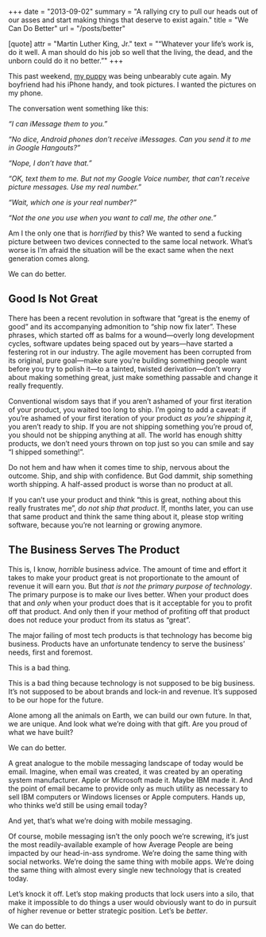 +++
date = "2013-09-02"
summary = "A rallying cry to pull our heads out of our asses and start making things that deserve to exist again."
title = "We Can Do Better"
url = "/posts/better"

[quote]
attr = "Martin Luther King, Jr."
text = "“Whatever your life’s work is, do it well. A man should do his job so well that the living, the dead, and the unborn could do it no better.”"
+++


This past weekend, [my puppy](https://twitter.com/roxythepuppy) was being unbearably cute again. My boyfriend had his iPhone handy, and took pictures. I wanted the pictures on my phone.

The conversation went something like this:

_“I can iMessage them to you.”_

_“No dice, Android phones don’t receive iMessages. Can you send it to me in Google Hangouts?”_

_“Nope, I don’t have that.”_

_“OK, text them to me. But not my Google Voice number, that can’t receive picture messages. Use my real number.”_

_“Wait, which one is your real number?”_

_“Not the one you use when you want to call me, the other one.”_

Am I the only one that is _horrified_ by this? We wanted to send a fucking picture between two devices connected to the same local network. What’s worse is I’m afraid the situation will be the exact same when the next generation comes along.

We can do better.

## Good Is Not Great

There has been a recent revolution in software that “great is the enemy of good” and its accompanying admonition to “ship now fix later”. These phrases, which started off as balms for a wound—overly long development cycles, software updates being spaced out by years—have started a festering rot in our industry. The agile movement has been corrupted from its original, pure goal—make sure you’re building something people want before you try to polish it—to a tainted, twisted derivation—don’t worry about making something great, just make something passable and change it really frequently.

Conventional wisdom says that if you aren’t ashamed of your first iteration of your product, you waited too long to ship. I’m going to add a caveat: if you’re ashamed of your first iteration of your product _as you’re shipping it_, you aren’t ready to ship. If you are not shipping something you’re proud of, you should not be shipping anything at all. The world has enough shitty products, we don’t need yours thrown on top just so you can smile and say “I shipped something!”.

Do not hem and haw when it comes time to ship, nervous about the outcome. Ship, and ship with confidence. But God dammit, ship something worth shipping. A half-assed product is worse than no product at all.

If you can’t use your product and think “this is great, nothing about this really frustrates me”, _do not ship that product_. If, months later, you can use that same product and think the same thing about it, please stop writing software, because you’re not learning or growing anymore.

## The Business Serves The Product

This is, I know, _horrible_ business advice. The amount of time and effort it takes to make your product great is not proportionate to the amount of revenue it will earn you. But _that is not the primary purpose of technology_. The primary purpose is to make our lives better. When your product does that and _only_ when your product does that is it acceptable for you to profit off that product. And only then if your method of profiting off that product does not reduce your product from its status as “great”.

The major failing of most tech products is that technology has become big business. Products have an unfortunate tendency to serve the business’ needs, first and foremost.

This is a bad thing.

This is a bad thing because technology is not supposed to be big business. It’s not supposed to be about brands and lock-in and revenue. It’s supposed to be our hope for the future.

Alone among all the animals on Earth, we can build our own future. In that, we are unique. And look what we’re doing with that gift. Are you proud of what we have built?

We can do better.

A great analogue to the mobile messaging landscape of today would be email. Imagine, when email was created, it was created by an operating system manufacturer. Apple or Microsoft made it. Maybe IBM made it. And the point of email became to provide only as much utility as necessary to sell IBM computers or Windows licenses or Apple computers. Hands up, who thinks we’d still be using email today?

And yet, that’s what we’re doing with mobile messaging.

Of course, mobile messaging isn’t the only pooch we’re screwing, it’s just the most readily-available example of how Average People are being impacted by our head-in-ass syndrome. We’re doing the same thing with social networks. We’re doing the same thing with mobile apps. We’re doing the same thing with almost every single new technology that is created today.

Let’s knock it off. Let’s stop making products that lock users into a silo, that make it impossible to do things a user would obviously want to do in pursuit of higher revenue or better strategic position. Let’s be _better_.

We can do better.
